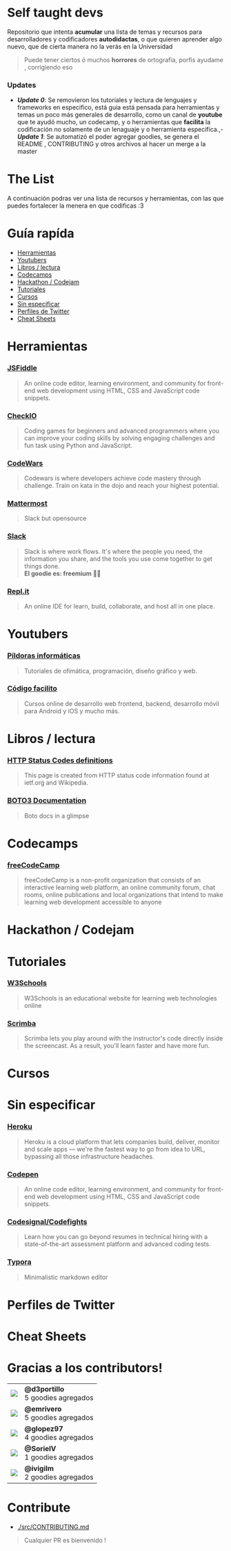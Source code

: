 # Self taught devs

Repositorio que intenta **acumular** una lista de temas y recursos para
desarrolladores y codificadores **autodidactas**, o que quieren aprender algo
nuevo, que de cierta manera no la verás en la Universidad

> Puede tener ciertos ó muchos **horrores** de ortografía, porfis ayudame , 
corrigiendo eso

### Updates

- **_Update 0_**: Se removieron los tutoriales y lectura de lenguajes y
frameworks en especifico, está guia está pensada para herramientas y temas un
poco más generales de desarrollo, como un canal de **youtube** que te ayudó
mucho, un codecamp, y o herramientas que **facilita** la codificación no
solamente de un lenaguaje y o herramienta especifíca.,- **_Update 1_**: Se automatizó el poder agregar goodies, se genera el README , CONTRIBUTING
y otros archivos al hacer un merge a la master

# The List

A continuación podras ver una lista de recursos y herramientas, con las que
puedes fortalecer la menera en que codificas :3

# Guía rapída

- [Herramientas](#herramientas)
- [Youtubers](#youtubers)
- [Libros / lectura](#libros--lectura)
- [Codecamps](#codecamps)
- [Hackathon / Codejam](#hackathon--codejam)
- [Tutoriales](#tutoriales)
- [Cursos](#cursos)
- [Sin especificar](#sin-especificar)
- [Perfiles de Twitter](#perfiles-de-twitter)
- [Cheat Sheets](#cheat-sheets)

# Herramientas 
### [JSFiddle](https://jsfiddle.net/) 
> An online code editor, learning environment, and community for front-end web
development using HTML, CSS and JavaScript code snippets.

### [CheckIO](https://checkio.org/) 
> Coding games for beginners and advanced programmers where you can improve your
coding skills by solving engaging challenges and fun task using Python and
JavaScript.

### [CodeWars](https://www.codewars.com/) 
> Codewars is where developers achieve code mastery through challenge. Train on
kata in the dojo and reach your highest potential.

### [Mattermost](https://mattermost.com/) 
> Slack but opensource

### [Slack](https://slack.com/) 
> Slack is where work flows. It's where the people you need, the information you
share, and the tools you use come together to get things done.
<br/>**El goodie es: freemium  :money_with_wings::free:**

### [Repl.it](https://repl.it/) 
> An online IDE for learn, build, collaborate, and host all in one place.


# Youtubers 
### [Píldoras informáticas](https://www.youtube.com/user/pildorasinformaticas) 
> Tutoriales de ofimática, programación, diseño gráfico y web.

### [Código facilito](https://www.youtube.com/user/codigofacilito) 
> Cursos online de desarrollo web frontend, backend, desarrollo móvil para Android
y iOS y mucho más.


# Libros / lectura 
### [HTTP Status Codes definitions](https://www.restapitutorial.com/httpstatuscodes.html) 
> This page is created from HTTP status code information found at ietf.org and
Wikipedia.

### [BOTO3 Documentation](https://boto3.amazonaws.com/v1/documentation/api/latest/index.html) 
> Boto docs in a glimpse


# Codecamps 
### [freeCodeCamp](https://www.freecodecamp.org/) 
> freeCodeCamp is a non-profit organization that consists of an interactive
learning web platform, an online community forum, chat rooms, online
publications and local organizations that intend to make learning web
development accessible to anyone


# Hackathon / Codejam 


# Tutoriales 
### [W3Schools](https://www.w3schools.com/) 
> W3Schools is an educational website for learning web technologies online

### [Scrimba](https://scrimba.com/) 
> Scrimba lets you play around with the instructor's code directly inside the
screencast. As a result, you'll learn faster and have more fun.


# Cursos 


# Sin especificar 
### [Heroku](https://www.heroku.com) 
> Heroku is a cloud platform that lets companies build, deliver, monitor and scale
apps — we're the fastest way to go from idea to URL, bypassing all those
infrastructure headaches.

### [Codepen](https://codepen.io/) 
> An online code editor, learning environment, and community for front-end web
development using HTML, CSS and JavaScript code snippets.

### [Codesignal/Codefights](https://app.codesignal.com/) 
> Learn how you can go beyond resumes in technical hiring with a state-of-the-art
assessment platform and advanced coding tests.

### [Typora](https://typora.io/) 
> Minimalistic markdown editor


# Perfiles de Twitter 


# Cheat Sheets 


# Gracias a los contributors! 

<table>
  <tbody>
      <tr><td>
        <a href="https://github.com/d3portillo" title="@d3portillo"><img src="https://github.com/d3portillo.png?size=40"/></a>
        </td><td><b>@d3portillo</b><br/>5 goodies agregados</td></tr><tr><td>
        <a href="https://github.com/emrivero" title="@emrivero"><img src="https://github.com/emrivero.png?size=40"/></a>
        </td><td><b>@emrivero</b><br/>5 goodies agregados</td></tr><tr><td>
        <a href="https://github.com/glopez97" title="@glopez97"><img src="https://github.com/glopez97.png?size=40"/></a>
        </td><td><b>@glopez97</b><br/>4 goodies agregados</td></tr><tr><td>
        <a href="https://github.com/SorielV" title="@SorielV"><img src="https://github.com/SorielV.png?size=40"/></a>
        </td><td><b>@SorielV</b><br/>1 goodies agregados</td></tr><tr><td>
        <a href="https://github.com/ivigilm" title="@ivigilm"><img src="https://github.com/ivigilm.png?size=40"/></a>
        </td><td><b>@ivigilm</b><br/>2 goodies agregados</td></tr>
  </tbody>
</table>

# Contribute
- [./src/CONTRIBUTING.md](./src/CONTRIBUTING.md)

> Cualquier PR es bienvenido !
